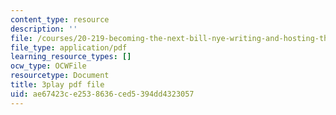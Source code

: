 ```yaml
---
content_type: resource
description: ''
file: /courses/20-219-becoming-the-next-bill-nye-writing-and-hosting-the-educational-show-january-iap-2015/ae67423ce2538636ced5394dd4323057_0wZ3OpSnbEU.pdf
file_type: application/pdf
learning_resource_types: []
ocw_type: OCWFile
resourcetype: Document
title: 3play pdf file
uid: ae67423c-e253-8636-ced5-394dd4323057
---
```

